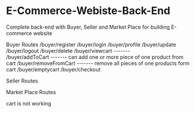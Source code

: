 # E-Commerce-Webiste-Back-End
Complete back-end with Buyer, Seller and Market Place for building E-commerce website

Buyer Routes 
  /buyer/register
  /buyer/login
  /buyer/profile
  /buyer/update
  /buyer/logout
  /buyer/delete
  /buyer/viewcart        -------  
  /buyer/addToCart       ------- can add one or more piece of one product from cart
  /buyer/removeFromCart  ------- remove all pieces of one products form cart
  /buyer/emptycart
  /buyer/checkout

Seller Routes

Market Place Routes



cart is not working
